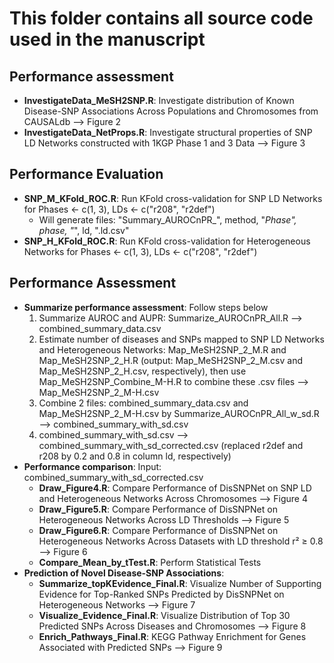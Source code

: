# This folder contains all source code used in the manuscript

## Performance assessment
- **InvestigateData_MeSH2SNP.R**: Investigate distribution of Known Disease-SNP Associations Across Populations and Chromosomes from CAUSALdb --> Figure 2
- **InvestigateData_NetProps.R**: Investigate structural properties of SNP LD Networks constructed with 1KGP Phase 1 and 3 Data --> Figure 3
  
## Performance Evaluation
- **SNP_M_KFold_ROC.R**: Run KFold cross-validation for SNP LD Networks for Phases <- c(1, 3), LDs <- c("r208", "r2def")
  - Will generate files: "Summary_AUROCnPR_", method, "_Phase", phase, "_", ld, ".ld.csv"
- **SNP_H_KFold_ROC.R**: Run KFold cross-validation for Heterogeneous Networks for Phases <- c(1, 3), LDs <- c("r208", "r2def")

## Performance Assessment
- **Summarize performance assessment**: Follow steps below
    1. Summarize AUROC and AUPR: Summarize_AUROCnPR_All.R --> combined_summary_data.csv
    2. Estimate number of diseases and SNPs mapped to SNP LD Networks and Heterogeneous Networks: Map_MeSH2SNP_2_M.R and Map_MeSH2SNP_2_H.R (output: Map_MeSH2SNP_2_M.csv and Map_MeSH2SNP_2_H.csv, respectively), then use Map_MeSH2SNP_Combine_M-H.R to combine these .csv files --> Map_MeSH2SNP_2_M-H.csv 
    3. Combine 2 files: combined_summary_data.csv and Map_MeSH2SNP_2_M-H.csv by Summarize_AUROCnPR_All_w_sd.R --> combined_summary_with_sd.csv
    4. combined_summary_with_sd.csv --> combined_summary_with_sd_corrected.csv (replaced r2def and r208 by 0.2 and 0.8 in column ld, respectively)
- **Performance comparison**: Input: combined_summary_with_sd_corrected.csv
  - **Draw_Figure4.R**: Compare Performance of DisSNPNet on SNP LD and Heterogeneous Networks Across Chromosomes --> Figure 4
  - **Draw_Figure5.R**: Compare Performance of DisSNPNet on Heterogeneous Networks Across LD Thresholds --> Figure 5
  - **Draw_Figure6.R**: Compare Performance of DisSNPNet on Heterogeneous Networks Across Datasets with LD threshold r² ≥ 0.8 --> Figure 6
  - **Compare_Mean_by_tTest.R**: Perform Statistical Tests
- **Prediction of Novel Disease-SNP Associations**:
  - **Summarize_topKEvidence_Final.R**: Visualize Number of Supporting Evidence for Top-Ranked SNPs Predicted by DisSNPNet on Heterogeneous Networks --> Figure 7
  - **Visualize_Evidence_Final.R**: Visualize Distribution of Top 30 Predicted SNPs Across Diseases and Chromosomes  --> Figure 8
  - **Enrich_Pathways_Final.R**: KEGG Pathway Enrichment for Genes Associated with Predicted SNPs --> Figure 9

